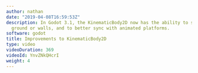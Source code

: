 ```yaml
---
author: nathan
date: "2019-04-08T16:59:53Z"
description: In Godot 3.1, the KinematicBody2D now has the ability to snap to the
  ground or walls, and to better sync with animated platforms.
software: godot
title: Improvements to KinematicBody2D
type: video
videoDuration: 369
videoId: YnvZNkQHcrI
weight: 4
---
```


